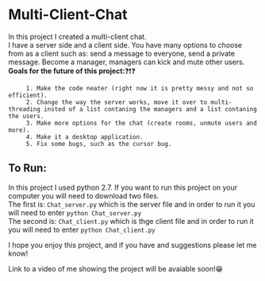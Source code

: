# Multi-Client-Chat
In this project I created a multi-client chat.\
I have a server side and a client side. You have many options to choose from as a client such as: send a message to everyone, send a private message. Become a manager, managers can kick and mute other users.\
**Goals for the future of this project:**:question::exclamation::question:

         1. Make the code neater (right now it is pretty messy and not so efficient).
         2. Change the way the server works, move it over to multi-threading insted of a list contaning the managers and a list contaning             the users.
         3. Make more options for the chat (create rooms, unmute users and more).
         4. Make it a desktop application.
         5. Fix some bugs, such as the cursor bug.

## To Run: ##
In this project I used python 2.7. If you want to run this project on your computer you will need to download two files.\
The first is: `Chat_server.py` which is the server file and in order to run it you will need to enter `python Chat_server.py`\
The second is: `Chat_client.py` which is thge client file and in order to run it you will need to enter `python Chat_client.py`


I hope you enjoy this project, and if you have and suggestions please let me know!

Link to a video of me showing the project will be avaiable soon!:grin:




